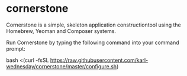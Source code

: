 # cornerstone
Cornerstone is a simple, skeleton application constructiontool using the Homebrew, Yeoman and Composer systems.

Run Cornerstone by typing the following command into your command prompt:

bash <(curl -fsSL https://raw.githubusercontent.com/karl-wednesday/cornerstone/master/configure.sh)
